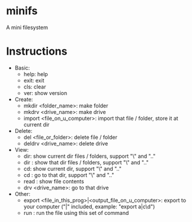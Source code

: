 # minifs
A mini filesystem
# Instructions
- Basic:
    - help: help
    - exit: exit
    - cls: clear
    - ver: show version
- Create:
    - mkdir <folder_name>: make folder
    - mkdrv <drive_name>: make drive
    - import <file_on_u_computer>: import that file / folder, store it at current dir
- Delete:
    - del <file_or_folder>: delete file / folder
    - deldrv <drive_name>: delete drive
- View:
    - dir: show current dir files / folders, support "\\" and ".."
    - dir <folder>: show that dir files / folders, support "\\" and ".."
    - cd: show current dir, support "\\" and ".."
    - cd <folder>: go to that dir, support "\\" and ".."
    - read <file>: show file contents
    - drv <drive_name>: go to that drive
- Other:
    - export <file_in_this_prog>|<output_file_on_u_computer>: export to your computer ("|" included, example: "export a|c\\d")
    - run <file>: run the file using this set of command